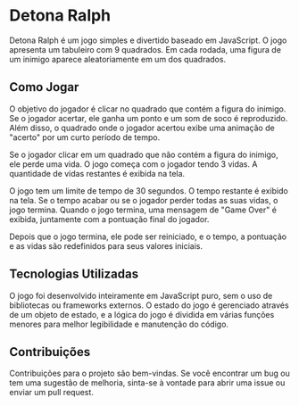 # Detona Ralph

Detona Ralph é um jogo simples e divertido baseado em JavaScript. O jogo apresenta um tabuleiro com 9 quadrados. Em cada rodada, uma figura de um inimigo aparece aleatoriamente em um dos quadrados.

## Como Jogar

O objetivo do jogador é clicar no quadrado que contém a figura do inimigo. Se o jogador acertar, ele ganha um ponto e um som de soco é reproduzido. Além disso, o quadrado onde o jogador acertou exibe uma animação de "acerto" por um curto período de tempo.

Se o jogador clicar em um quadrado que não contém a figura do inimigo, ele perde uma vida. O jogo começa com o jogador tendo 3 vidas. A quantidade de vidas restantes é exibida na tela.

O jogo tem um limite de tempo de 30 segundos. O tempo restante é exibido na tela. Se o tempo acabar ou se o jogador perder todas as suas vidas, o jogo termina. Quando o jogo termina, uma mensagem de "Game Over" é exibida, juntamente com a pontuação final do jogador.

Depois que o jogo termina, ele pode ser reiniciado, e o tempo, a pontuação e as vidas são redefinidos para seus valores iniciais.

## Tecnologias Utilizadas

O jogo foi desenvolvido inteiramente em JavaScript puro, sem o uso de bibliotecas ou frameworks externos. O estado do jogo é gerenciado através de um objeto de estado, e a lógica do jogo é dividida em várias funções menores para melhor legibilidade e manutenção do código.

## Contribuições

Contribuições para o projeto são bem-vindas. Se você encontrar um bug ou tem uma sugestão de melhoria, sinta-se à vontade para abrir uma issue ou enviar um pull request.
